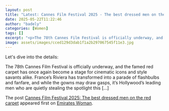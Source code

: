 ```yaml
---
layout: post
title: "Latest: Cannes Film Festival 2025 - The best dressed men on the red carpet"
date: 2025-05-22T11:22:46
author: "badely"
categories: [Women]
tags: []
excerpt: "<p>The 78th Cannes Film Festival is officially underway, and the famed red carpet has once again become a stage for cinematic icons and style savants "
image: assets/images/cced129d3dab1f1a2b297067545f11e3.jpg
---
```


Let's dive into the details: <p>The 78th Cannes Film Festival is officially underway, and the famed red carpet has once again become a stage for cinematic icons and style savants alike. France’s Riviera has transformed into a parade of flashbulbs and fanfare, and while the gowns may draw gasps, it’s Hollywood’s leading men who are quietly stealing the spotlight this [&#8230;]</p>
<p>The post <a href="https://emirateswoman.com/cannes-film-festival-2025-the-best-dressed-men-on-the-red-carpet/" rel="nofollow">Cannes Film Festival 2025: The best dressed men on the red carpet</a> appeared first on <a href="https://emirateswoman.com" rel="nofollow">Emirates Woman</a>.</p>

